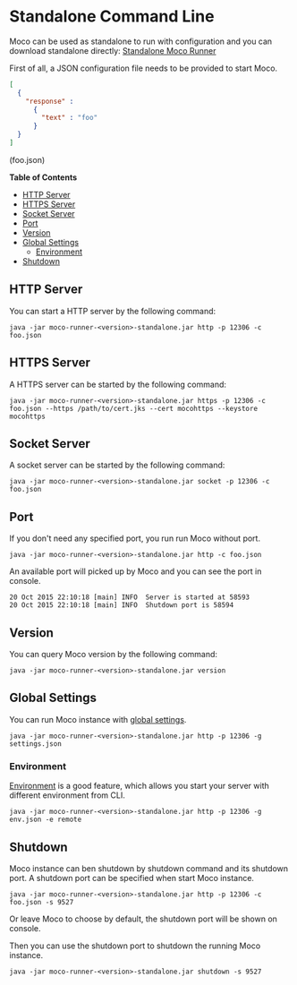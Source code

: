 # Standalone Command Line

Moco can be used as standalone to run with configuration and you can download standalone directly:
[Standalone Moco Runner](https://repo1.maven.org/maven2/com/github/dreamhead/moco-runner/0.10.2/moco-runner-0.10.2-standalone.jar)

First of all, a JSON configuration file needs to be provided to start Moco.

```json
[
  {
    "response" :
      {
        "text" : "foo"
      }
  }
]
```
(foo.json)

**Table of Contents**

* [HTTP Server](#http-server)
* [HTTPS Server](#https-server)
* [Socket Server](#socket-server)
* [Port](#port)
* [Version](#version)
* [Global Settings](#global-settings)
  * [Environment](#environment)
* [Shutdown](#shutdown)

## HTTP Server

You can start a HTTP server by the following command:

```shell
java -jar moco-runner-<version>-standalone.jar http -p 12306 -c foo.json
```

## HTTPS Server

A HTTPS server can be started by the following command:

```shell
java -jar moco-runner-<version>-standalone.jar https -p 12306 -c foo.json --https /path/to/cert.jks --cert mocohttps --keystore mocohttps
```

## Socket Server

A socket server can be started by the following command:

```shell
java -jar moco-runner-<version>-standalone.jar socket -p 12306 -c foo.json
```

## Port

If you don't need any specified port, you run run Moco without port.

```shell
java -jar moco-runner-<version>-standalone.jar http -c foo.json
```

An available port will picked up by Moco and you can see the port in console.

```shell
20 Oct 2015 22:10:18 [main] INFO  Server is started at 58593
20 Oct 2015 22:10:18 [main] INFO  Shutdown port is 58594
```

## Version

You can query Moco version by the following command: 

```shell
java -jar moco-runner-<version>-standalone.jar version
```

## Global Settings

You can run Moco instance with [global settings](global-settings.md).

```shell
java -jar moco-runner-<version>-standalone.jar http -p 12306 -g settings.json
```

### Environment

[Environment](global-settings.md#environment) is a good feature, which allows you start your server with different environment from CLI.

```shell
java -jar moco-runner-<version>-standalone.jar http -p 12306 -g env.json -e remote
```

## Shutdown

Moco instance can ben shutdown by shutdown command and its shutdown port. A shutdown port can be specified when start Moco instance.

```shell
java -jar moco-runner-<version>-standalone.jar http -p 12306 -c foo.json -s 9527
```

Or leave Moco to choose by default, the shutdown port will be shown on console.

Then you can use the shutdown port to shutdown the running Moco instance.

```shell
java -jar moco-runner-<version>-standalone.jar shutdown -s 9527
```
